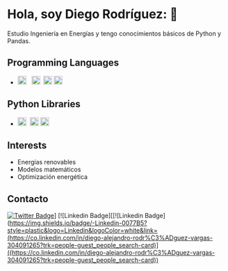 # Hola, soy Diego Rodríguez: 👋

Estudio Ingeniería en Energías y tengo conocimientos básicos de Python y Pandas.

## Programming Languages
- <img alt="Python" src="https://img.shields.io/badge/python%20-%2314354C.svg?&style=flat&logo=python&logoColor=white"  height="20"/> &nbsp; <img alt="HTML5" src="https://img.shields.io/badge/html5%20-%23E34F26.svg?&style=flat&logo=html5&logoColor=white" height="20"/> &nbsp;<img alt="LaTeX" src="https://img.shields.io/badge/latex%20-%23008080.svg?&style=flat&logo=latex&logoColor=white" height="20" />&nbsp;<img alt="Markdown" src="https://img.shields.io/badge/markdown-%23000000.svg?&style=flat&logo=markdown&logoColor=white" height="20" />

## Python Libraries
- <img alt="Jupyter" src="https://img.shields.io/badge/Jupyter%20-%23F37626.svg?&style=flat&logo=Jupyter&logoColor=white" height="20" />&nbsp;
<img alt="NumPy" src="https://img.shields.io/badge/numpy%20-%230095D5.svg?&style=flat&logo=numpy&logoColor=white" height="20"/>&nbsp;<img alt="Pandas" src="https://img.shields.io/badge/pandas%20-%23150458.svg?&style=flat&logo=pandas&logoColor=white" height="20" />

## Interests
- Energías renovables
- Modelos matemáticos
- Optimización energética

## Contacto
[![Twitter Badge](https://img.shields.io/badge/-Twitter-1DA1F2?style=plastic&logo=Twitter&logoColor=white&link=https://twitter.com/efrainriivera)](https://twitter.com/efrainriivera)]
[![Linkedin Badge][[![Linkedin Badge](https://img.shields.io/badge/-Linkedin-0077B5?style=plastic&logo=Linkedin&logoColor=white&link=(https://co.linkedin.com/in/diego-alejandro-rodr%C3%ADguez-vargas-304091265?trk=people-guest_people_search-card)]((https://co.linkedin.com/in/diego-alejandro-rodr%C3%ADguez-vargas-304091265?trk=people-guest_people_search-card))
<!--
**erivera23/erivera23** is a ✨ _special_ ✨ repository because its `README.md` (this file) appears on your GitHub profile.

Here are some ideas to get you started:

- 🔭 I’m currently working on ...
- 🌱 I’m currently learning ...
- 👯 I’m looking to collaborate on ...
- 🤔 I’m looking for help with ...
- 💬 Ask me about ...
- 📫 How to reach me: ...
- 😄 Pronouns: ...
- ⚡ Fun fact: ...
-->
